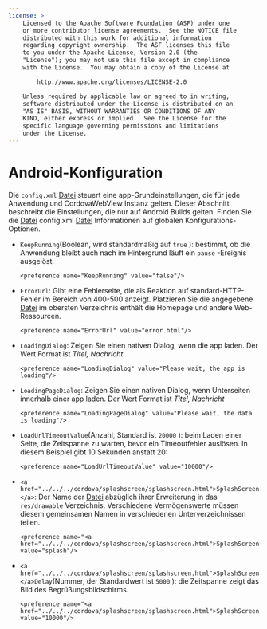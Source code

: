 ```yaml
---
license: >
    Licensed to the Apache Software Foundation (ASF) under one
    or more contributor license agreements.  See the NOTICE file
    distributed with this work for additional information
    regarding copyright ownership.  The ASF licenses this file
    to you under the Apache License, Version 2.0 (the
    "License"); you may not use this file except in compliance
    with the License.  You may obtain a copy of the License at

        http://www.apache.org/licenses/LICENSE-2.0

    Unless required by applicable law or agreed to in writing,
    software distributed under the License is distributed on an
    "AS IS" BASIS, WITHOUT WARRANTIES OR CONDITIONS OF ANY
    KIND, either express or implied.  See the License for the
    specific language governing permissions and limitations
    under the License.
---
```


# Android-Konfiguration

Die `config.xml` <a href="../../../cordova/file/fileobj/fileobj.html">Datei</a> steuert eine app-Grundeinstellungen, die für jede Anwendung und CordovaWebView Instanz gelten. Dieser Abschnitt beschreibt die Einstellungen, die nur auf Android Builds gelten. Finden Sie die <a href="../../../cordova/file/fileobj/fileobj.html">Datei</a> config.xml <a href="../../../cordova/file/fileobj/fileobj.html">Datei</a> Informationen auf globalen Konfigurations-Optionen.

*   `KeepRunning`(Boolean, wird standardmäßig auf `true` ): bestimmt, ob die Anwendung bleibt auch nach im Hintergrund läuft ein `pause` -Ereignis ausgelöst.
    
        <preference name="KeepRunning" value="false"/>
        

*   `ErrorUrl`: Gibt eine Fehlerseite, die als Reaktion auf standard-HTTP-Fehler im Bereich von 400-500 anzeigt. Platzieren Sie die angegebene <a href="../../../cordova/file/fileobj/fileobj.html">Datei</a> im obersten Verzeichnis enthält die Homepage und andere Web-Ressourcen.
    
        <preference name="ErrorUrl" value="error.html"/>
        

*   `LoadingDialog`: Zeigen Sie einen nativen Dialog, wenn die app laden. Der Wert Format ist *Titel, Nachricht*
    
        <preference name="LoadingDialog" value="Please wait, the app is loading"/>
        

*   `LoadingPageDialog`: Zeigen Sie einen nativen Dialog, wenn Unterseiten innerhalb einer app laden. Der Wert Format ist *Titel, Nachricht*
    
        <preference name="LoadingPageDialog" value="Please wait, the data is loading"/>
        

*   `LoadUrlTimeoutValue`(Anzahl, Standard ist `20000` ): beim Laden einer Seite, die Zeitspanne zu warten, bevor ein Timeoutfehler auslösen. In diesem Beispiel gibt 10 Sekunden anstatt 20:
    
        <preference name="LoadUrlTimeoutValue" value="10000"/>
        

*   `<a href="../../../cordova/splashscreen/splashscreen.html">SplashScreen</a>`: Der Name der <a href="../../../cordova/file/fileobj/fileobj.html">Datei</a> abzüglich ihrer Erweiterung in das `res/drawable` Verzeichnis. Verschiedene Vermögenswerte müssen diesem gemeinsamen Namen in verschiedenen Unterverzeichnissen teilen.
    
        <preference name="<a href="../../../cordova/splashscreen/splashscreen.html">SplashScreen</a>" value="splash"/>
        

*   `<a href="../../../cordova/splashscreen/splashscreen.html">SplashScreen</a>Delay`(Nummer, der Standardwert ist `5000` ): die Zeitspanne zeigt das Bild des Begrüßungsbildschirms.
    
        <preference name="<a href="../../../cordova/splashscreen/splashscreen.html">SplashScreen</a>Delay" value="10000"/>